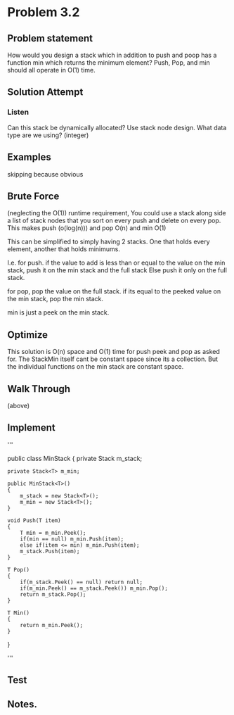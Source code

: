 # Problem 3.2

## Problem statement

How would you design a stack which in addition to push and poop has a function min which returns the minimum element?
Push, Pop, and min should all operate in O(1) time. 

## Solution Attempt

### Listen

Can this stack be dynamically allocated? Use stack node design.
What data type are we using? (integer)

## Examples

skipping because obvious

## Brute Force

(neglecting the O(1)) runtime requirement, You could use a stack along side a list of stack nodes that you sort on every push
and delete on every pop. This makes push (o(log(n))) and pop O(n) and min O(1)

This can be simplified to simply having 2 stacks. One that holds every element, another that holds minimums. 

I.e. for push. if the value to add is less than or equal to the value on the min stack, push it on the min stack and the full stack
Else push it only on the full stack.

for pop, pop the value on the full stack. if its equal to the peeked value on the min stack, pop the min stack.

min is just a peek on the min stack.

## Optimize

This solution is O(n) space and O(1) time for push peek and pop as asked for. The StackMin itself cant be constant space 
since its a collection. But the individual functions on the min stack are constant space.

## Walk Through

(above)

## Implement

'''

public class MinStack<T>
{
    private Stack<T> m_stack;

    private Stack<T> m_min;

    public MinStack<T>()
    {
        m_stack = new Stack<T>();
        m_min = new Stack<T>();
    }

    void Push(T item)
    {
        T min = m_min.Peek();
        if(min == null) m_min.Push(item);
        else if(item <= min) m_min.Push(item);
        m_stack.Push(item);
    }

    T Pop()
    {
        if(m_stack.Peek() == null) return null;
        if(m_min.Peek() == m_stack.Peek()) m_min.Pop();
        return m_stack.Pop();
    }

    T Min()
    {
        return m_min.Peek();
    }

}

'''

## Test


## Notes. 